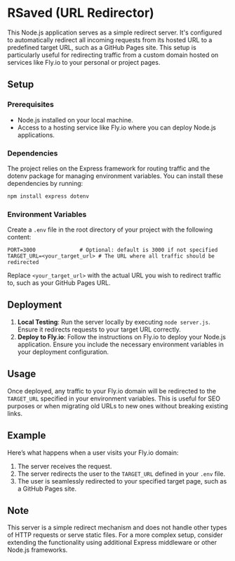 # RSaved (URL Redirector)

This Node.js application serves as a simple redirect server. It's configured to automatically redirect all incoming requests from its hosted URL to a predefined target URL, such as a GitHub Pages site. This setup is particularly useful for redirecting traffic from a custom domain hosted on services like Fly.io to your personal or project pages.

## Setup

### Prerequisites

- Node.js installed on your local machine.
- Access to a hosting service like Fly.io where you can deploy Node.js applications.

### Dependencies

The project relies on the Express framework for routing traffic and the dotenv package for managing environment variables. You can install these dependencies by running:

```bash
npm install express dotenv
```

### Environment Variables

Create a `.env` file in the root directory of your project with the following content:

```plaintext
PORT=3000              # Optional: default is 3000 if not specified
TARGET_URL=<your_target_url> # The URL where all traffic should be redirected
```

Replace `<your_target_url>` with the actual URL you wish to redirect traffic to, such as your GitHub Pages URL.

## Deployment

1. **Local Testing**: Run the server locally by executing `node server.js`. Ensure it redirects requests to your target URL correctly.
2. **Deploy to Fly.io**: Follow the instructions on Fly.io to deploy your Node.js application. Ensure you include the necessary environment variables in your deployment configuration.

## Usage

Once deployed, any traffic to your Fly.io domain will be redirected to the `TARGET_URL` specified in your environment variables. This is useful for SEO purposes or when migrating old URLs to new ones without breaking existing links.

## Example

Here’s what happens when a user visits your Fly.io domain:

1. The server receives the request.
2. The server redirects the user to the `TARGET_URL` defined in your `.env` file.
3. The user is seamlessly redirected to your specified target page, such as a GitHub Pages site.

## Note

This server is a simple redirect mechanism and does not handle other types of HTTP requests or serve static files. For a more complex setup, consider extending the functionality using additional Express middleware or other Node.js frameworks.